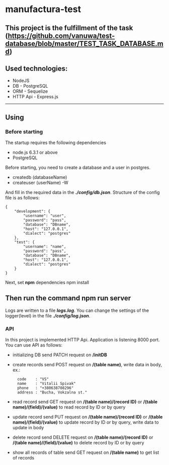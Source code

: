 # manufactura-test
This project is the fulfillment of the task (https://github.com/vanuwa/test-database/blob/master/TEST_TASK_DATABASE.md)
---
## Used technologies:
* NodeJS
* DB - PostgreSQL
* ORM - Sequelize
* HTTP Api - Express.js
---
## Using
### Before starting
The startup requires the following dependencies
* node.js 6.3.1 or above
* PostgreSQL

Before starting, you need to create a database and a user in postgres.
* createdb (databaseName)
* createuser (userName) -W

And fill in the required data in the ***./config/db.json***. Structure of the config file is as follows:

    {
        "development": {
            "username": "user",
            "password": "pass",
            "database": "DBname",
            "host": "127.0.0.1",
            "dialect": "postgres"
        },
        "test": {
            "username": "name",
            "password": "pass",
            "database": "DBname",
            "host": "127.0.0.1",
            "dialect": "postgres"
        }
    }

Next, set **npm** dependencies
    npm install

Then run the command
    npm run server
---
Logs are written to a file ***logs.log***. You can change the settings of the logger(level) in the file ***./config/log.json***.
### API
In this project is implemented HTTP Api. Application is listening 8000 port. You can use API as follows:
* initializing DB
        send PATCH request on **/initDB**
* create records
        send POST request on **/(table name)**, write data in body, ex.:

        code    : "VS"
        name    : "Vitalii Spivak"
        phone   : "+380638708296"
        address : "Bucha, Vokzalna st."

* read record
        send GET request on **/(table name)/(record ID)** or **/(table name)/(field)/(value)** to read record by ID or by query
* update record
        send PUT request on **/(table name)/(record ID)** or **/(table name)/(field)/(value)** to update record by ID or by query, write data to update in body
* delete record
        send DELETE request on **/(table name)/(record ID)** or **/(table name)/(field)/(value)** to delete record by ID or by query
* show all records of table
        send GET request on **/(table name)** to get list of records
